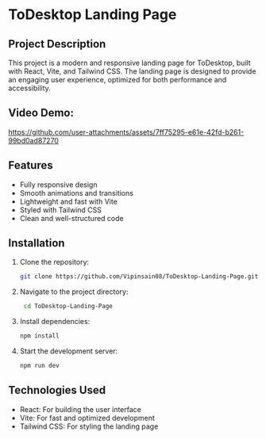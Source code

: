 # ToDesktop Landing Page

## Project Description
This project is a modern and responsive landing page for ToDesktop, built with React, Vite, and Tailwind CSS. The landing page is designed to provide an engaging user experience, optimized for both performance and accessibility.

## Video Demo:

https://github.com/user-attachments/assets/7ff75295-e61e-42fd-b261-99bd0ad87270



## Features
- Fully responsive design
- Smooth animations and transitions
- Lightweight and fast with Vite
- Styled with Tailwind CSS
- Clean and well-structured code

## Installation

1. Clone the repository:
   ```bash
   git clone https://github.com/Vipinsain08/ToDesktop-Landing-Page.git
2. Navigate to the project directory:
   ```bash
    cd ToDesktop-Landing-Page
3. Install dependencies:
     ```bash
     npm install
4. Start the development server:
    ```bash
    npm run dev

## Technologies Used
- React: For building the user interface
- Vite: For fast and optimized development
- Tailwind CSS: For styling the landing page
